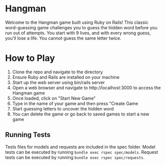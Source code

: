 # Hangman
Welcome to the Hangman game built using Ruby on Rails! This classic word-guessing game challenges you to guess the hidden word before you run out of attempts. You start with 9 lives, and with every wrong guess, you'll lose a life. You cannot guess the same letter twice.

# How to Play
1. Clone the repo and navigate to the directory
2. Ensure Ruby and Rails are installed on your machine
3. Start up the web server using bin/rails server
4. Open a web browser and navigate to http://localhost:3000 to access the Hangman game
5. Once loaded, click on "Start New Game"
6. Type in the name of your game and then press "Create Game
7. Start guessing letters to uncover the hidden word
8. You can delete the game or go back to saved games to start a new game

## Running Tests
Tests files for models and requests are included in the spec folder. Model tests can be executed by running `bundle exec rspec spec/models`. Request tests can be executed by running `bundle exec rspec spec/requests`.
